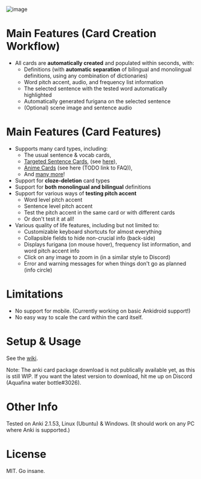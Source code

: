 
<!--
TODO gif showing the main features of the card type
-->

![image](https://user-images.githubusercontent.com/17107540/179312248-c75751d9-a0ad-4f89-96ab-73f85ae657da.png)


# Main Features (Card Creation Workflow)
* All cards are **automatically created** and populated within seconds, with:
   * Definitions (with **automatic separation** of bilingual and monolingual definitions, using any combination of dictionaries)
   * Word pitch accent, audio, and frequency list information
   * The selected sentence with the tested word automatically highlighted
   * Automatically generated furigana on the selected sentence
   * (Optional) scene image and sentence audio

# Main Features (Card Features)
* Supports many card types, including:
   * The usual sentence & vocab cards,
   * [Targeted Sentence Cards](https://tatsumoto.neocities.org/blog/discussing-various-card-templates.html#targeted-sentence-cards-or-mpvacious-cards),
     (see [here](https://github.com/Aquafina-water-bottle/jp-mining-note/wiki/CardTypes#targetted-sentence-card-tsc)),
   * [Anime Cards](https://animecards.site/ankicards/#anime-cardsword-context-cards)
     (see here (TODO link to FAQ)),
   * And [many more](https://github.com/Aquafina-water-bottle/jp-mining-note/wiki/CardTypes)!
* Support for **cloze-deletion** card types
* Support for **both monolingual and bilingual** definitions
* Support for various ways of **testing pitch accent**
   * Word level pitch accent
   * Sentence level pitch accent
   * Test the pitch accent in the same card or with different cards
   * Or don't test it at all!
* Various quality of life features, including but not limited to:
    * Customizable keyboard shortcuts for almost everything
    * Collapsible fields to hide non-crucial info (back-side)
    * Displays furigana (on mouse hover), frequency list information, and word pitch accent info
    * Click on any image to zoom in (in a similar style to Discord)
    * Error and warning messages for when things don't go as planned (info circle)

# Limitations
* No support for mobile. (Currently working on basic Ankidroid support!)
* No easy way to scale the card within the card itself.

# Setup & Usage
See the [wiki](https://github.com/Aquafina-water-bottle/jp-mining-note/wiki).

Note: The anki card package download is not publically available yet, as this is still WIP.
If you want the latest version to download, hit me up on Discord (Aquafina water bottle#3026).

# Other Info
Tested on Anki 2.1.53, Linux (Ubuntu) & Windows.
(It should work on any PC where Anki is supported.)

# License
MIT. Go insane.


